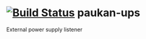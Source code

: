 # [![Build Status](https://travis-ci.org/paukan-org/paukan-ups.svg)](https://travis-ci.org/paukan-org/paukan-ups) paukan-ups
External power supply listener
